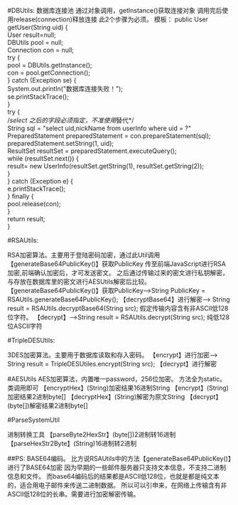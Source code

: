 #DBUtils:
数据库连接池
通过对象调用，getInstance()获取连接对象
调用完后使用release(connection)释放连接
此2个步骤为必须。
模板：
	public User getUser(String uid) {  
	    User result=null;  
	    DBUtils pool = null;  
	    Connection con = null;  
		try {  
			pool = DBUtils.getInstance();  
			con = pool.getConnection();  
		} catch (Exception se) {  
			System.out.println("数据库连接失败！");  
			se.printStackTrace();  
		}  
		try {  
		    /*select 之后的字段必须指定，不准使用*替代*/  
			String sql = "select uid,nickName from userInfo where uid = ?"  
			PreparedStatement preparedStatement = con.prepareStatement(sql);  
			preparedStatement.setString(1, uid);  
			ResultSet resultSet = preparedStatement.executeQuery();  
			while (resultSet.next()) {  
				result= new UserInfo(resultSet.getString(1), resultSet.getString(2));  
			}  
		} catch (Exception e) {  
			e.printStackTrace();  
		} finally {  
			pool.release(con);  
		}  
		return result;  
	}  


#RSAUtils:

RSA加密算法。主要用于登陆密码加密，通过此Util调用【generateBase64PublicKey()】获取PublicKey
传至前端JavaScript进行RSA加密,前端确认加密后，才可发送密文。
之后通过传输过来的密文进行私钥解密，与存放在数据库里的密文进行AESUtils解密后比较。
【generateBase64PublicKey()】获取PublicKey-->String PublicKey = RSAUtils.generateBase64PublicKey();
【decryptBase64】进行解密--> String result = RSAUtils.decryptBase64(String src);
假定传输内容含有非ASCII低128位字符。
【decrypt】-->String result = RSAUtils.decrypt(String src);
纯低128位ASCII字符



#TripleDESUtils:

3DES加密算法。主要用于数据库读取和存入密码。
【encrypt】进行加密-->  String result = TripleDESUtiles.encrypt(String src);
【decrypt】进行解密

#AESUtils
AES加密算法，内置唯一password，256位加密。
方法全为static。类调用即可
【encryptHex】(String)加密结果16进制String
【encrypt】(String)加密结果2进制byte[]
【decryptHex】(String)解密为原文String
【decrypt】(byte[])解密结果2进制byte[]


#ParseSystemUtil

进制转换工具
【parseByte2HexStr】(byte[])2进制转16进制
【parseHexStr2Byte】(String)16进制转2进制


##PS:
BASE64编码。
比方说RSAUtils中的方法【generateBase64PublicKey()】进行了BASE64加密
因为早期的一些邮件服务器只支持文本信息，不支持二进制信息和文件。
而base64编码后的结果都是ASCII低128位，也就是都是纯文本的，适合用电子邮件来传送二进制数据。
所以可以引申来，在网络上传输含有非ASCII低128位的长串。需要进行加密解密传输。

